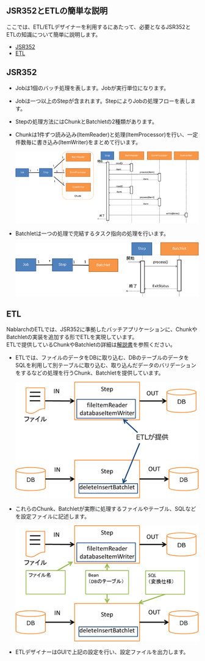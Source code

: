 ## JSR352とETLの簡単な説明
ここでは、ETL/ETLデザイナーを利用するにあたって、必要となるJSR352とETLの知識について簡単に説明します。

- [JSR352](#jsr352)
- [ETL](#etl)

## JSR352
- Jobは1個のバッチ処理を表します。Jobが実行単位になります。
- Jobは一つ以上のStepが含まれます。StepによりJobの処理フローを表します。
- Stepの処理方法にはChunkとBatchletの2種類があります。
- Chunkは1件ずつ読み込み(ItemReader)と処理(ItemProcessor)を行い、一定件数毎に書き込み(ItemWriter)をまとめて行います。

  ![](image/chunk.png)
  
- Batchletは一つの処理で完結するタスク指向の処理を行います。

  ![](image/batchlet.png)
  
## ETL

NablarchのETLでは、JSR352に準拠したバッチアプリケーションに、ChunkやBatchletの実装を追加する形でETLを実現しています。  
ETLで提供しているChunkやBatchletの詳細は[解説書](https://nablarch.github.io/docs/LATEST/doc/extension_components/etl/index.html)を参照ください。
  
- ETLでは、ファイルのデータをDBに取り込む、DBのテーブルのデータをSQLを利用して別テーブルに取り込む、取り込んだデータのバリデーションをするなどの処理を行うChunk、Batchletを提供しています。

  ![](image/etl-artifact1.png)

- これらのChunk、Batchletが実際に処理するファイルやテーブル、SQLなどを設定ファイルに記述します。

  ![](image/etl-artifact2.png)
  
- ETLデザイナーはGUIで上記の設定を行い、設定ファイルを出力します。